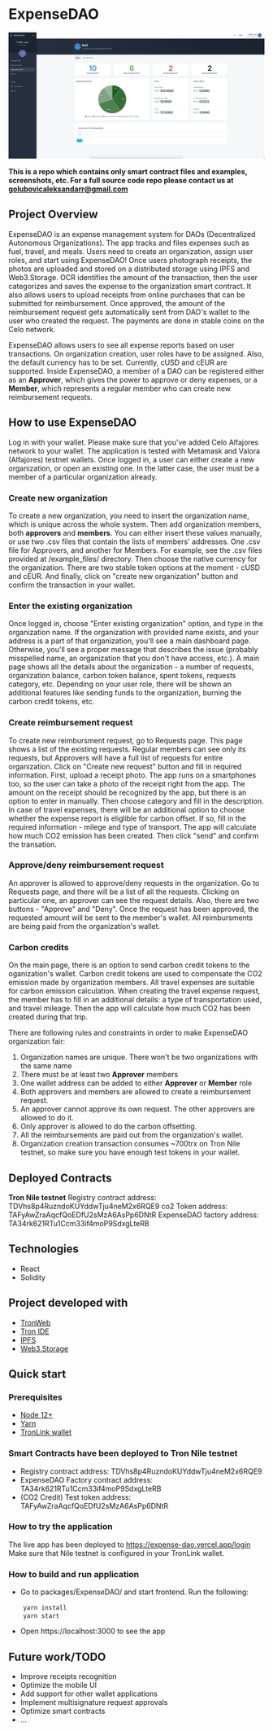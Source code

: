 # ExpenseDAO

<img src="./screenshots/main.png"></img>

**This is a repo which contains only smart contract files and examples, screenshots, etc. For a full source code repo please contact us at golubovicaleksandarr@gmail.com**

## Project Overview
ExpenseDAO is an expense management system for DAOs (Decentralized Autonomous Organizations). The app tracks and files expenses such as fuel, travel, and meals.
Users need to create an organization, assign user roles, and start using ExpenseDAO!
Once users photograph receipts, the photos are uploaded and stored on a distributed storage using IPFS and Web3.Storage.
OCR identifies the amount of the transaction, then the user categorizes and saves the expense to the organization smart contract.
It also allows users to upload receipts from online purchases that can be submitted for reimbursement.
Once approved, the amount of the reimbursement request gets automatically sent from DAO's wallet to the user who created the request.
The payments are done in stable coins on the Celo network.

ExpenseDAO allows users to see all expense reports based on user transactions.
On organization creation, user roles have to be assigned.
Also, the default currency has to be set. Currently, cUSD and cEUR are supported.
Inside ExpenseDAO, a member of a DAO can be registered either as an **Approver**, which gives the power to approve or deny expenses,
or a **Member**, which represents a regular member who can create new reimbursement requests.

## How to use ExpenseDAO

Log in with your wallet. Please make sure that you've added Celo Alfajores network to your wallet.
The application is tested with Metamask and Valora (Alfajores) testnet wallets.
Once logged in, a user can either create a new organization, or open an existing one.
In the latter case, the user must be a member of a particular organization already.

### Create new organization
To create a new organization, you need to insert the organization name, which is unique across the whole system.
Then add organization members, both **approvers** and **members**. You can either insert these values manually,
or use two .csv files that contain the lists of members' addresses. One .csv file for Approvers, and another for Members.
For example, see the .csv files provided at /example_files/ directory.
Then choose the native currency for the organization. There are two stable token options at the moment - cUSD and cEUR.
And finally, click on "create new organization" button and confirm the transaction in your wallet.

### Enter the existing organization
Once logged in, choose "Enter existing organization" option, and type in the organization name.
If the organization with provided name exists, and your address is a part of that organization, you'll see a main dashboard page.
Otherwise, you'll see a proper message that describes the issue (probably misspelled name, an organization that you don't have access, etc.).
A main page shows all the details about the organization - a number of requests, organization balance, carbon token balance, spent tokens, requests category, etc.
Depending on your user role, there will be shown an additional features like sending funds to the organization, burning the carbon credit tokens, etc.

### Create reimbursement request
To create new reimbursment request, go to Requests page. This page shows a list of the existing requests.
Regular members can see only its requests, but Approvers will have a full list of requests for entire organization.
Click on "Create new request" button and fill in required information.
First, upload a receipt photo. The app runs on a smartphones too, so the user can take a photo of the receipt right from the app.
The amount on the receipt should be recognized by the app, but there is an option to enter in manually.
Then choose category and fill in the description.
In case of travel expenses, there will be an additional option to choose whether the expense report is eliglible for carbon offset.
If so, fill in the required information - milege and type of transport. The app will calculate how much CO2 emission has been created.
Then click "send" and confirm the transation.

### Approve/deny reimbursement request
An approver is allowed to approve/deny requests in the organization. Go to Requests page, and there will be a list of all the requests. Clicking on particular one, an approver can see the request details. Also, there are two buttons - "Approve" and "Deny".
Once the request has been approved, the requested amount will be sent to the member's wallet. All reimbursments are being paid from the organization's wallet.

### Carbon credits
On the main page, there is an option to send carbon credit tokens to the oganization's wallet.
Carbon credit tokens are used to compensate the CO2 emission made by organization members.
All travel expenses are suitable for carbon emission calculation.
When creating the travel expense request, the member has to fill in an additional details:
a type of transportation used, and travel mileage.
Then the app will calculate how much CO2 has been created during that trip.

There are following rules and constraints in order to make ExpenseDAO organization fair:
1. Organization names are unique. There won't be two organizations with the same name
2. There must be at least two **Approver** members
3. One wallet address can be added to either **Approver** or **Member** role
4. Both approvers and members are allowed to create a reimbursement request.
5. An approver cannot approve its own request. The other approvers are allowed to do it.
6. Only approver is allowed to do the carbon offsetting.
7. All the reimbursements are paid out from the organization's wallet.
8. Organization creation transaction consumes ~700trx on Tron Nile testnet, so make sure you have enough test tokens in your wallet.



## Deployed Contracts
**Tron Nile testnet**
Registry contract address: TDVhs8p4RuzndoKUYddwTju4neM2x6RQE9
co2 Token address: TAFyAwZraAqcfQoEDfU2sMzA6AsPp6DNtR
ExpenseDAO factory address: TA34rk621RTu1Ccm33if4moP9SdxgLteRB


## Technologies
* React
* Solidity

## Project developed with
* [TronWeb](https://developers.tron.network/docs/introduction)
* [Tron IDE](http://www.tronide.io/)
* [IPFS](https://ipfs.io/)
* [Web3.Storage](https://web3.storage/)

## Quick start

### Prerequisites
* [Node 12+](https://nodejs.org/en/download/)
* [Yarn](https://classic.yarnpkg.com/en/docs/install/)
* [TronLink wallet](https://www.tronlink.org/)

### Smart Contracts have been deployed to Tron Nile testnet
* Registry contract address: TDVhs8p4RuzndoKUYddwTju4neM2x6RQE9
* ExpenseDAO Factory contract address: TA34rk621RTu1Ccm33if4moP9SdxgLteRB
* (CO2 Credit) Test token address: TAFyAwZraAqcfQoEDfU2sMzA6AsPp6DNtR

### How to try the application
The live app has been deployed to https://expense-dao.vercel.app/login
Make sure that Nile testnet is configured in your TronLink wallet.

### How to build and run application
- Go to packages/ExpenseDAO/ and start frontend. Run the following:
```
    yarn install
    yarn start
```
- Open https://localhost:3000 to see the app

## Future work/TODO
* Improve receipts recognition
* Optimize the mobile UI
* Add support for other wallet applications
* Implement multisignature request approvals
* Optimize smart contracts
* ...



